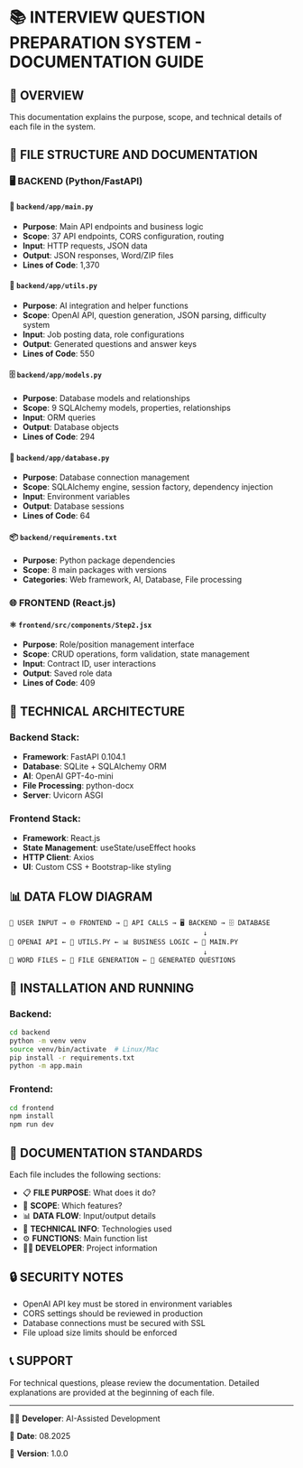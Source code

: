 # 📚 INTERVIEW QUESTION PREPARATION SYSTEM - DOCUMENTATION GUIDE

## 🎯 OVERVIEW

This documentation explains the purpose, scope, and technical details of each file in the system.

## 📁 FILE STRUCTURE AND DOCUMENTATION

### 🖥️ BACKEND (Python/FastAPI)

#### 📄 `backend/app/main.py`
- **Purpose**: Main API endpoints and business logic
- **Scope**: 37 API endpoints, CORS configuration, routing
- **Input**: HTTP requests, JSON data
- **Output**: JSON responses, Word/ZIP files
- **Lines of Code**: 1,370

#### 🔧 `backend/app/utils.py`
- **Purpose**: AI integration and helper functions
- **Scope**: OpenAI API, question generation, JSON parsing, difficulty system
- **Input**: Job posting data, role configurations
- **Output**: Generated questions and answer keys
- **Lines of Code**: 550

#### 🗄️ `backend/app/models.py`
- **Purpose**: Database models and relationships
- **Scope**: 9 SQLAlchemy models, properties, relationships
- **Input**: ORM queries
- **Output**: Database objects
- **Lines of Code**: 294

#### 🔗 `backend/app/database.py`
- **Purpose**: Database connection management
- **Scope**: SQLAlchemy engine, session factory, dependency injection
- **Input**: Environment variables
- **Output**: Database sessions
- **Lines of Code**: 64

#### 📦 `backend/requirements.txt`
- **Purpose**: Python package dependencies
- **Scope**: 8 main packages with versions
- **Categories**: Web framework, AI, Database, File processing

### 🌐 FRONTEND (React.js)

#### ⚛️ `frontend/src/components/Step2.jsx`
- **Purpose**: Role/position management interface
- **Scope**: CRUD operations, form validation, state management
- **Input**: Contract ID, user interactions
- **Output**: Saved role data
- **Lines of Code**: 409

## 🔧 TECHNICAL ARCHITECTURE

### Backend Stack:
- **Framework**: FastAPI 0.104.1
- **Database**: SQLite + SQLAlchemy ORM
- **AI**: OpenAI GPT-4o-mini
- **File Processing**: python-docx
- **Server**: Uvicorn ASGI

### Frontend Stack:
- **Framework**: React.js
- **State Management**: useState/useEffect hooks
- **HTTP Client**: Axios
- **UI**: Custom CSS + Bootstrap-like styling

## 📊 DATA FLOW DIAGRAM

```
👤 USER INPUT → 🌐 FRONTEND → 📡 API CALLS → 🖥️ BACKEND → 🗄️ DATABASE
                                                ↓
🤖 OPENAI API ← 🔧 UTILS.PY ← 📊 BUSINESS LOGIC ← 📄 MAIN.PY
                                                ↓
📄 WORD FILES ← 📁 FILE GENERATION ← 💾 GENERATED QUESTIONS
```

## 🚀 INSTALLATION AND RUNNING

### Backend:
```bash
cd backend
python -m venv venv
source venv/bin/activate  # Linux/Mac
pip install -r requirements.txt
python -m app.main
```

### Frontend:
```bash
cd frontend
npm install
npm run dev
```

## 📝 DOCUMENTATION STANDARDS

Each file includes the following sections:
- 📋 **FILE PURPOSE**: What does it do?
- 🎯 **SCOPE**: Which features?
- 📊 **DATA FLOW**: Input/output details
- 🔧 **TECHNICAL INFO**: Technologies used
- ⚙️ **FUNCTIONS**: Main function list
- 👨‍💻 **DEVELOPER**: Project information

## 🔒 SECURITY NOTES

- OpenAI API key must be stored in environment variables
- CORS settings should be reviewed in production
- Database connections must be secured with SSL
- File upload size limits should be enforced

## 📞 SUPPORT

For technical questions, please review the documentation. Detailed explanations are provided at the beginning of each file.

---

👨‍💻 **Developer**: AI-Assisted Development

📅 **Date**: 08.2025

🔄 **Version**: 1.0.0
